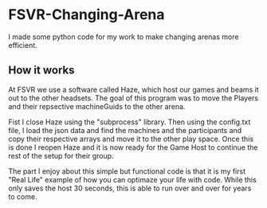 # FSVR-Changing-Arena
I made some python code for my work to make changing arenas more efficient. 


## How it works
  At FSVR we use a software called Haze, which host our games and beams it out to the other headsets. The goal of this program was to move the Players and their repsective machineGuids to the other arena. 
  
  Fist I close Haze using the "subprocess" library. Then using the config.txt file, I load the json data and find the machines and the participants and copy their respective arrays and move it to the other play space. Once this is done I reopen Haze and it is now ready for the Game Host to continue the rest of the setup for their group.
  
  The part I enjoy about this simple but functional code is that it is my first "Real Life" example of how you can optimaze your life with code. While this only saves the host 30 seconds, this is able to run over and over for years to come.
